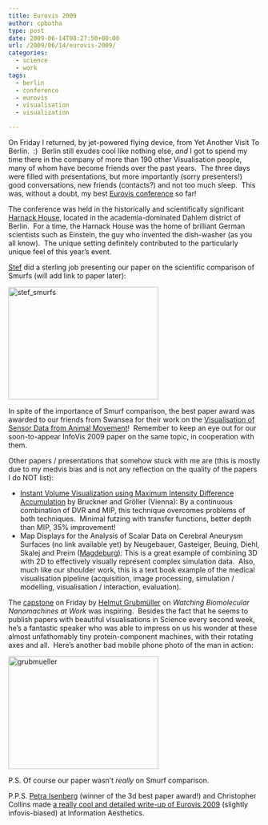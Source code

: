 ```yaml
---
title: Eurovis 2009
author: cpbotha
type: post
date: 2009-06-14T08:27:50+00:00
url: /2009/06/14/eurovis-2009/
categories:
  - science
  - work
tags:
  - berlin
  - conference
  - eurovis
  - visualisation
  - visualization

---
```

On Friday I returned, by jet-powered flying device, from Yet Another Visit To Berlin.  :)  Berlin still exudes cool like nothing else, _and_ I got to spend my time there in the company of more than 190 other Visualisation people, many of whom have become friends over the past years.  The three days were filled with presentations, but more importantly (sorry presenters!) good conversations, new friends (contacts?) and not too much sleep.  This was, without a doubt, my best [Eurovis conference][1] so far!

The conference was held in the historically and scientifically significant [Harnack House][2], located in the academia-dominated Dahlem district of Berlin.  For a time, the Harnack House was the home of brilliant German scientists such as Einstein, the guy who invented the dish-washer (as you all know).  The unique setting definitely contributed to the particularly unique feel of this year&#8217;s event.

[Stef][3] did a sterling job presenting our paper on the scientific comparison of Smurfs (will add link to paper later):

<a href="http://cpbotha.net/wp-content/uploads/2009/06/stef_smurfs.jpg" data-rel="lightbox-image-0" data-rl_title="" data-rl_caption="" title=""><img data-attachment-id="525" data-permalink="https://cpbotha.net/2009/06/14/eurovis-2009/stef_smurfs/" data-orig-file="https://cpbotha.net/wp-content/uploads/2009/06/stef_smurfs.jpg" data-orig-size="1024,768" data-comments-opened="1" data-image-meta="{&quot;aperture&quot;:&quot;3.2&quot;,&quot;credit&quot;:&quot;&quot;,&quot;camera&quot;:&quot;E71&quot;,&quot;caption&quot;:&quot;&quot;,&quot;created_timestamp&quot;:&quot;1244649720&quot;,&quot;copyright&quot;:&quot;&quot;,&quot;focal_length&quot;:&quot;4.9&quot;,&quot;iso&quot;:&quot;0&quot;,&quot;shutter_speed&quot;:&quot;0&quot;,&quot;title&quot;:&quot;&quot;}" data-image-title="stef_smurfs" data-image-description="" data-medium-file="https://cpbotha.net/wp-content/uploads/2009/06/stef_smurfs-300x225.jpg" data-large-file="https://cpbotha.net/wp-content/uploads/2009/06/stef_smurfs.jpg" class="alignnone size-medium wp-image-525" title="stef_smurfs" src="http://cpbotha.net/wp-content/uploads/2009/06/stef_smurfs-300x225.jpg" alt="stef_smurfs" width="300" height="225" srcset="https://cpbotha.net/wp-content/uploads/2009/06/stef_smurfs-300x225.jpg 300w, https://cpbotha.net/wp-content/uploads/2009/06/stef_smurfs.jpg 1024w" sizes="(max-width: 300px) 85vw, 300px" /></a>

In spite of the importance of Smurf comparison, the best paper award was awarded to our friends from Swansea for their work on the [Visualisation of Sensor Data from Animal Movement][4]!  Remember to keep an eye out for our soon-to-appear InfoVis 2009 paper on the same topic, in cooperation with them.

Other papers / presentations that somehow stuck with me are (this is mostly due to my medvis bias and is not any reflection on the quality of the papers I do NOT list):

  * [Instant Volume Visualization using Maximum Intensity Difference Accumulation][5] by Bruckner and Gröller (Vienna): By a continuous combination of DVR and MIP, this technique overcomes problems of both techniques.  Minimal futzing with transfer functions, better depth than MIP, 35% improvement!
  * Map Displays for the Analysis of Scalar Data on Cerebral Aneurysm Surfaces (no link available yet) by Neugebauer, Gasteiger, Beuing, Diehl, Skalej and Preim ([Magdeburg][6]): This is a great example of combining 3D with 2D to effectively visually represent complex simulation data.  Also, much like our shoulder work, this is a text book example of the medical visualisation pipeline (acquisition, image processing, simulation / modelling, visualisation / interaction, evaluation).

The [capstone][7] on Friday by [Helmut Grubmüller][8] on _Watching Biomolecular Nanomachines at Work_ was inspiring.  Besides the fact that he seems to publish papers with beautiful visualisations in Science every second week, he&#8217;s a fantastic speaker who was able to impress on us his wonder at these almost unfathomably tiny protein-component machines, with their rotating axes and all.  Here&#8217;s another bad mobile phone photo of the man in action:

<a style="text-decoration: none;" href="http://cpbotha.net/wp-content/uploads/2009/06/grubmueller.jpg" data-rel="lightbox-image-1" data-rl_title="" data-rl_caption="" title=""><img data-attachment-id="527" data-permalink="https://cpbotha.net/2009/06/14/eurovis-2009/grubmueller/" data-orig-file="https://cpbotha.net/wp-content/uploads/2009/06/grubmueller.jpg" data-orig-size="1024,768" data-comments-opened="1" data-image-meta="{&quot;aperture&quot;:&quot;3.2&quot;,&quot;credit&quot;:&quot;&quot;,&quot;camera&quot;:&quot;E71&quot;,&quot;caption&quot;:&quot;&quot;,&quot;created_timestamp&quot;:&quot;1244833330&quot;,&quot;copyright&quot;:&quot;&quot;,&quot;focal_length&quot;:&quot;4.9&quot;,&quot;iso&quot;:&quot;0&quot;,&quot;shutter_speed&quot;:&quot;0&quot;,&quot;title&quot;:&quot;&quot;}" data-image-title="grubmueller" data-image-description="" data-medium-file="https://cpbotha.net/wp-content/uploads/2009/06/grubmueller-300x225.jpg" data-large-file="https://cpbotha.net/wp-content/uploads/2009/06/grubmueller.jpg" class="alignnone size-medium wp-image-527" title="grubmueller" src="http://cpbotha.net/wp-content/uploads/2009/06/grubmueller-300x225.jpg" alt="grubmueller" width="300" height="225" srcset="https://cpbotha.net/wp-content/uploads/2009/06/grubmueller-300x225.jpg 300w, https://cpbotha.net/wp-content/uploads/2009/06/grubmueller.jpg 1024w" sizes="(max-width: 300px) 85vw, 300px" /></a>

P.S. Of course our paper wasn&#8217;t _really_ on Smurf comparison.

P.P.S. [Petra Isenberg][9] (winner of the 3d best paper award!) and Christopher Collins made [a really cool and detailed write-up of Eurovis 2009][10] (slightly infovis-biased) at Information Aesthetics.

 [1]: http://www.zib.de/eurovis09/ "eurovis 2009 website"
 [2]: http://en.wikipedia.org/wiki/Harnack_House "Wikipedia article on the Harnack House"
 [3]: http://graphics.tudelft.nl/~stef/ "Stef Busking's work homepage"
 [4]: http://www.cs.swan.ac.uk/~csbob/research/biologySensor/ "Link to paper + movies of Eurovis 2009 best paper."
 [5]: http://www.cg.tuwien.ac.at/research/publications/2009/bruckner-2009-IVV/ "Link to MIDA paper"
 [6]: http://cpbotha.net/2009/04/25/my-first-sabbatical/ "magdeburg sabbatical posting"
 [7]: http://www.zib.de/eurovis09/?page_id=689 "Eurovis 2009 capstone webpage"
 [8]: http://www.mpibpc.mpg.de/home/grubmueller/ihp/hgrubmu/index.html "Website Grubmueller"
 [9]: http://pages.cpsc.ucalgary.ca/~pneumann "Petra Isenberg's homepage"
 [10]: http://infosthetics.com/archives/2009/06/eurovis_2009_conference_coverage.html "Link to Information Aesthetics Eurovis 2009 write-up."
